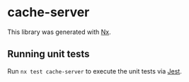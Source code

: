 # cache-server

This library was generated with [Nx](https://nx.dev).

## Running unit tests

Run `nx test cache-server` to execute the unit tests via [Jest](https://jestjs.io).
